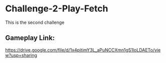 # Challenge-2-Play-Fetch
 This is the second challenge

## Gameplay Link:
https://drive.google.com/file/d/1x4pjtimY3L_aPuNCCXmn1gS1loLDAETo/view?usp=sharing
